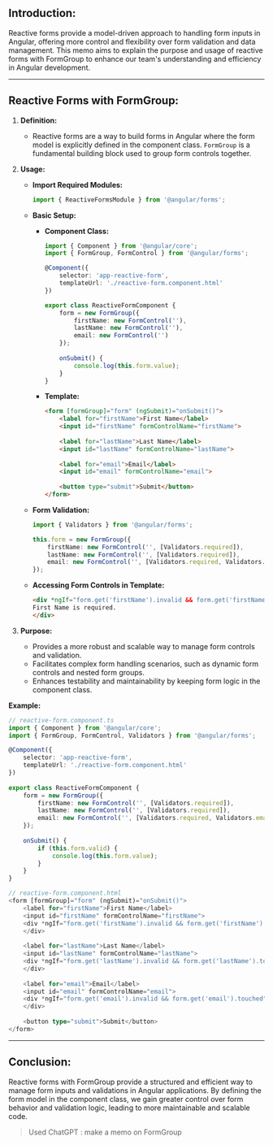
## Introduction:

Reactive forms provide a model-driven approach to handling form inputs in Angular, offering more control and flexibility over form validation and data management. This memo aims to explain the purpose and usage of reactive forms with FormGroup to enhance our team's understanding and efficiency in Angular development.

---

## Reactive Forms with FormGroup:

1. **Definition:**
    - Reactive forms are a way to build forms in Angular where the form model is explicitly defined in the component class. `FormGroup` is a fundamental building block used to group form controls together.
    
2. **Usage:**
    - **Import Required Modules:**
        
        ```typescript
        import { ReactiveFormsModule } from '@angular/forms';
        ```
        
    - **Basic Setup:**
        - **Component Class:**
            
            ```typescript
            import { Component } from '@angular/core'; 
            import { FormGroup, FormControl } from '@angular/forms';  
            
            @Component({   
	            selector: 'app-reactive-form',   
	            templateUrl: './reactive-form.component.html' 
	        }) 
	        
	        export class ReactiveFormComponent {  
			    form = new FormGroup({     
				    firstName: new FormControl(''),     
				    lastName: new FormControl(''),     
				    email: new FormControl('')   
				});    
				    
				onSubmit() {     
					console.log(this.form.value);   
				} 
			}
			```
            
        - **Template:**
            
            ```html
            <form [formGroup]="form" (ngSubmit)="onSubmit()">   
	            <label for="firstName">First Name</label>   
	            <input id="firstName" formControlName="firstName">    
	            
	            <label for="lastName">Last Name</label>   
	            <input id="lastName" formControlName="lastName">    
	            
	            <label for="email">Email</label>   
	            <input id="email" formControlName="email">    
	            
	            <button type="submit">Submit</button> 
	        </form>
	        ```
            
    - **Form Validation:**
        
        ```typescript
        import { Validators } from '@angular/forms';  
        
        this.form = new FormGroup({   
	        firstName: new FormControl('', [Validators.required]),   
	        lastName: new FormControl('', [Validators.required]),   
	        email: new FormControl('', [Validators.required, Validators.email])
	    });
	    ```
        
    - **Accessing Form Controls in Template:**
        
        ```html
        <div *ngIf="form.get('firstName').invalid && form.get('firstName').touched">   
        First Name is required. 
        </div>
        ```
        
3. **Purpose:**
    - Provides a more robust and scalable way to manage form controls and validation.
    - Facilitates complex form handling scenarios, such as dynamic form controls and nested form groups.
    - Enhances testability and maintainability by keeping form logic in the component class.

**Example:**

```typescript
// reactive-form.component.ts 
import { Component } from '@angular/core'; 
import { FormGroup, FormControl, Validators } from '@angular/forms';  

@Component({   
	selector: 'app-reactive-form',   
	templateUrl: './reactive-form.component.html' 
}) 
	
export class ReactiveFormComponent {   
	form = new FormGroup({     
		firstName: new FormControl('', [Validators.required]),     
		lastName: new FormControl('', [Validators.required]),     
		email: new FormControl('', [Validators.required, Validators.email])   
	});    
	
	onSubmit() {     
		if (this.form.valid) {       
			console.log(this.form.value);     
		}   
	} 
}  

// reactive-form.component.html 
<form [formGroup]="form" (ngSubmit)="onSubmit()">   
	<label for="firstName">First Name</label>   
	<input id="firstName" formControlName="firstName">   
	<div *ngIf="form.get('firstName').invalid && form.get('firstName').touched">     First Name is required.   
	</div>    
	
	<label for="lastName">Last Name</label>   
	<input id="lastName" formControlName="lastName">   
	<div *ngIf="form.get('lastName').invalid && form.get('lastName').touched">     Last Name is required.   
	</div>    
	
	<label for="email">Email</label>   
	<input id="email" formControlName="email">   
	<div *ngIf="form.get('email').invalid && form.get('email').touched">     Enter a valid email.   
	</div>    
	
	<button type="submit">Submit</button> 
</form>
```

---

## Conclusion:

Reactive forms with FormGroup provide a structured and efficient way to manage form inputs and validations in Angular applications. By defining the form model in the component class, we gain greater control over form behavior and validation logic, leading to more maintainable and scalable code.

> Used ChatGPT : make a memo on FormGroup